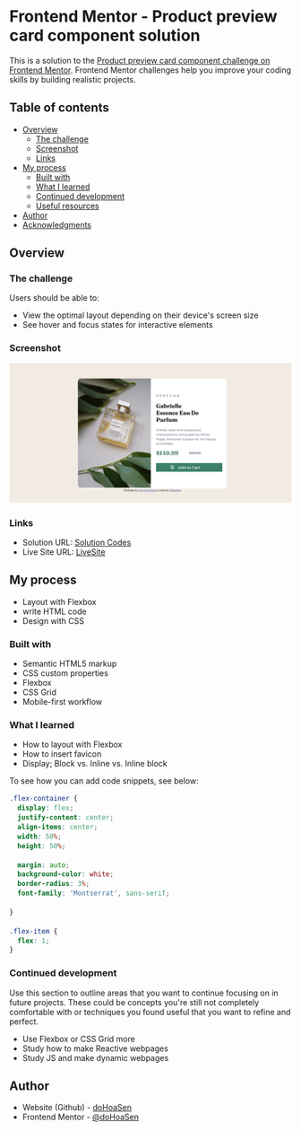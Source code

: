 # Frontend Mentor - Product preview card component solution

This is a solution to the [Product preview card component challenge on Frontend Mentor](https://www.frontendmentor.io/challenges/product-preview-card-component-GO7UmttRfa). Frontend Mentor challenges help you improve your coding skills by building realistic projects. 

## Table of contents

- [Overview](#overview)
  - [The challenge](#the-challenge)
  - [Screenshot](#screenshot)
  - [Links](#links)
- [My process](#my-process)
  - [Built with](#built-with)
  - [What I learned](#what-i-learned)
  - [Continued development](#continued-development)
  - [Useful resources](#useful-resources)
- [Author](#author)
- [Acknowledgments](#acknowledgments)



## Overview

### The challenge

Users should be able to:

- View the optimal layout depending on their device's screen size
- See hover and focus states for interactive elements

### Screenshot

![screenshot of work](./screenshot_doHoaSen.png)


### Links

- Solution URL: [Solution Codes](https://github.com/doHoaSen/ChallengeFrontend/tree/main/product-preview-card-component-main)
- Live Site URL: [LiveSite](https://dohoasen.github.io/challengeFrontend-product-preview-card/)

## My process
- Layout with Flexbox
- write HTML code
- Design with CSS

### Built with

- Semantic HTML5 markup
- CSS custom properties
- Flexbox
- CSS Grid
- Mobile-first workflow


### What I learned
- How to layout with Flexbox
- How to insert favicon
- Display; Block vs. Inline vs. Inline block


To see how you can add code snippets, see below:


```css
.flex-container {
  display: flex;
  justify-content: center;
  align-items: center;
  width: 50%;
  height: 50%;

  margin: auto;
  background-color: white;
  border-radius: 3%;
  font-family: 'Montserrat', sans-serif;

}

.flex-item {
  flex: 1;
}
```



### Continued development


Use this section to outline areas that you want to continue focusing on in future projects. These could be concepts you're still not completely comfortable with or techniques you found useful that you want to refine and perfect.

- Use Flexbox or CSS Grid more 
- Study how to make Reactive webpages
- Study JS and make dynamic webpages




## Author

- Website (Github) - [doHoaSen](https://github.com/doHoaSen)
- Frontend Mentor - [@doHoaSen](https://www.frontendmentor.io/profile/doHoaSen)
